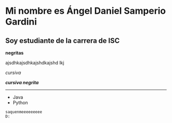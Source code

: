 # Mi nombre es Ángel Daniel Samperio Gardini
## Soy estudiante de la carrera de ISC

**negritas**

ajsdhkajsdhkajshdkajshd
lkj

*cursiva*

***cursiva negrita***
***
- Java
- Python

~~~
saquenmeeeeeeeee
D:
~~~

